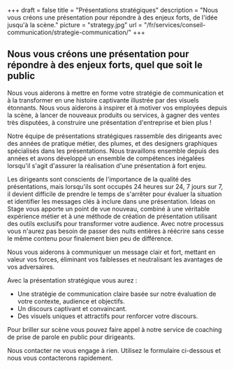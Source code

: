 +++
draft 			= false
title 			= "Présentations stratégiques"
description		= "Nous vous créons une présentation pour répondre à des enjeux forts, de l'idée jusqu'à la scène."
picture			= "strategy.jpg"
url		 		= "/fr/services/conseil-communication/strategie-communication/"
+++

## Nous vous créons une présentation pour répondre à des enjeux forts, quel que soit le public

Nous vous aiderons à mettre en forme votre stratégie de communication et à la transformer en une histoire captivante illustrée par des visuels étonnants. Nous vous aiderons à inspirer et à motiver vos employées depuis la scène, à lancer de nouveaux produits ou services, à gagner des ventes très disputées, à construire une présentation d'entreprise et bien plus !

Notre équipe de présentations stratégiques rassemble des dirigeants avec des années de pratique métier, des plumes, et des designers graphiques spécialisés dans les présentations. Nous travaillons ensemble depuis des années et avons développé un ensemble de compétences inégalées lorsqu'il s'agit d'assurer la réalisation d'une présentation à fort enjeu. 

Les dirigeants sont conscients de l'importance de la qualité des présentations, mais lorsqu'ils sont occupés 24 heures sur 24, 7 jours sur 7, il devient difficile de prendre le temps de s'arrêter pour évaluer la situation et identifier les messages clés à inclure dans une présentation. Ideas on Stage vous apporte un point de vue nouveau, combiné à une véritable expérience métier et à une méthode de création de présentation utilisant des outils exclusifs pour transformer votre audience. Avec notre processus vous n'aurez pas besoin de passer des nuits entières à réécrire sans cesse le même contenu pour finalement bien peu de différence.

Nous vous aiderons à communiquer un message clair et fort, mettant en valeur vos forces, éliminant vos faiblesses et neutralisant les avantages de vos adversaires.

Avec la présentation stratégique vous aurez :

* Une stratégie de communication claire basée sur notre évaluation de votre contexte, audience et objectifs.
* Un discours captivant et convaincant.
* Des visuels uniques et attractifs pour renforcer votre discours. 

Pour briller sur scène vous pouvez faire appel à notre service de coaching de prise de parole en public pour dirigeants. 

Nous contacter ne vous engage à rien. Utilisez le formulaire ci-dessous et nous vous contacterons rapidement.


[pic1]: strategy.jpg